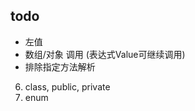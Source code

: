 ## todo

* 左值
* 数组/对象 调用 (表达式Value可继续调用)
* 排除指定方法解析

6. class, public, private
5. enum
<!-- 8. find, is_define, is_number, is_bool, is_string, is_null, is_array, is_function -->

<!-- 1. try, catch, finally -->
<!-- 2. break, continue -->
<!-- 3. funtion, return -->
<!-- 4. const -->
<!-- 7. array, foreach -->